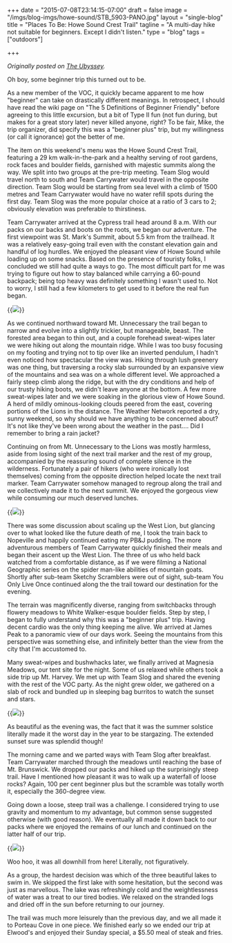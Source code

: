+++
date = "2015-07-08T23:14:15-07:00"
draft = false
image = "/imgs/blog-imgs/howe-sound/STB_5903-PANO.jpg"
layout = "single-blog"
title = "Places To Be: Howe Sound Crest Trail"
tagline = "A multi-day hike not suitable for beginners. Except I didn't listen."
type = "blog"
tags = ["outdoors"]

+++

_Originally posted on [The Ubyssey](https://www.ubyssey.ca/sports/places-howe-sound-crest-trail/)._

Oh boy, some beginner trip this turned out to be.

As a new member of the VOC, it quickly became apparent to me how "beginner" can take on drastically different meanings. In retrospect, I should have read the wiki page on "The 5 Definitions of Beginner Friendly" before agreeing to this little excursion, but a bit of Type II fun (not fun during, but makes for a great story later) never killed anyone, right? To be fair, Mike, the trip organizer, did specify this was a "beginner plus" trip, but my willingness (or call it ignorance) got the better of me.

The item on this weekend's menu was the Howe Sound Crest Trail, featuring a 29 km walk-in-the-park and a healthy serving of root gardens, rock faces and boulder fields, garnished with majestic summits along the way. We split into two groups at the pre-trip meeting. Team Slog would travel north to south and Team Carrywater would travel in the opposite direction. Team Slog would be starting from sea level with a climb of 1500 metres and Team Carrywater would have no water refill spots during the first day. Team Slog was the more popular choice at a ratio of 3 cars to 2; obviously elevation was preferable to thirstiness.

Team Carrywater arrived at the Cypress trail head around 8 a.m. With our packs on our backs and boots on the roots, we began our adventure. The first viewpoint was St. Mark's Summit, about 5.5 km from the trailhead. It was a relatively easy-going trail even with the constant elevation gain and handful of log hurdles. We enjoyed the pleasant view of Howe Sound while loading up on some snacks. Based on the presence of touristy folks, I concluded we still had quite a ways to go. The most difficult part for me was trying to figure out how to stay balanced while carrying a 60-pound backpack; being top heavy was definitely something I wasn't used to. Not to worry, I still had a few kilometers to get used to it before the real fun began.

{{<img caption="" src="/imgs/blog-imgs/howe-sound/IMG_5801.JPG">}}

As we continued northward toward Mt. Unnecessary the trail began to narrow and evolve into a slightly trickier, but manageable, beast. The forested area began to thin out, and a couple forehead sweat-wipes later we were hiking out along the mountain ridge. While I was too busy focusing on my footing and trying not to tip over like an inverted pendulum, I hadn't even noticed how spectacular the view was. Hiking through lush greenery was one thing, but traversing a rocky slab surrounded by an expansive view of the mountains and sea was on a whole different level. We approached a fairly steep climb along the ridge, but with the dry conditions and help of our trusty hiking boots, we didn't leave anyone at the bottom. A few more sweat-wipes later and we were soaking in the glorious view of Howe Sound. A herd of mildly ominous-looking clouds peered from the east, covering portions of the Lions in the distance. The Weather Network reported a dry, sunny weekend, so why should we have anything to be concerned about? It's not like they've been wrong about the weather in the past.... Did I remember to bring a rain jacket?

Continuing on from Mt. Unnecessary to the Lions was mostly harmless, aside from losing sight of the next trail marker and the rest of my group, accompanied by the reassuring sound of complete silence in the wilderness. Fortunately a pair of hikers (who were ironically lost themselves) coming from the opposite direction helped locate the next trail marker. Team Carrywater somehow managed to regroup along the trail and we collectively made it to the next summit. We enjoyed the gorgeous view while consuming our much deserved lunches.

{{<img caption="" src="/imgs/blog-imgs/howe-sound/IMG_5824.png">}}

There was some discussion about scaling up the West Lion, but glancing over to what looked like the future death of me, I took the train back to Nopeville and happily continued eating my PB&J pudding. The more adventurous members of Team Carrywater quickly finished their meals and began their ascent up the West Lion. The three of us who held back watched from a comfortable distance, as if we were filming a National Geographic series on the spider man-like abilities of mountain goats. Shortly after sub-team Sketchy Scramblers were out of sight, sub-team You Only Live Once continued along the the trail toward our destination for the evening.

The terrain was magnificently diverse, ranging from switchbacks through flowery meadows to White Walker-esque boulder fields. Step by step, I began to fully understand why this was a "beginner plus" trip. Having decent cardio was the only thing keeping me alive. We arrived at James Peak to a panoramic view of our days work. Seeing the mountains from this perspective was something else, and infinitely better than the view from the city that I'm accustomed to.

Many sweat-wipes and bushwhacks later, we finally arrived at Magnesia Meadows, our tent site for the night. Some of us relaxed while others took a side trip up Mt. Harvey. We met up with Team Slog and shared the evening with the rest of the VOC party. As the night grew older, we gathered on a slab of rock and bundled up in sleeping bag burritos to watch the sunset and stars.

{{<img caption="" src="/imgs/blog-imgs/howe-sound/IMG_5898.JPG">}}

As beautiful as the evening was, the fact that it was the summer solstice literally made it the worst day in the year to be stargazing. The extended sunset sure was splendid though!

The morning came and we parted ways with Team Slog after breakfast. Team Carrywater marched through the meadows until reaching the base of Mt. Brunswick. We dropped our packs and hiked up the surprisingly steep trail. Have I mentioned how pleasant it was to walk up a waterfall of loose rocks? Again, 100 per cent beginner plus but the scramble was totally worth it, especially the 360-degree view.

Going down a loose, steep trail was a challenge. I considered trying to use gravity and momentum to my advantage, but common sense suggested otherwise (with good reason). We eventually all made it down back to our packs where we enjoyed the remains of our lunch and continued on the latter half of our trip.

{{<img caption="" src="/imgs/blog-imgs/howe-sound/IMG_5913.JPG">}}

Woo hoo, it was all downhill from here! Literally, not figuratively.

As a group, the hardest decision was which of the three beautiful lakes to swim in. We skipped the first lake with some hesitation, but the second was just as marvellous. The lake was refreshingly cold and the weightlessness of water was a treat to our tired bodies. We relaxed on the stranded logs and dried off in the sun before returning to our journey.

The trail was much more leisurely than the previous day, and we all made it to Porteau Cove in one piece. We finished early so we ended our trip at Elwood's and enjoyed their Sunday special, a $5.50 meal of steak and fries.